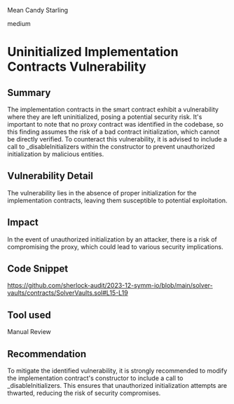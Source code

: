 Mean Candy Starling

medium

# Uninitialized Implementation Contracts Vulnerability

## Summary

The implementation contracts in the smart contract exhibit a vulnerability where they are left uninitialized, posing a potential security risk. It's important to note that no proxy contract was identified in the codebase, so this finding assumes the risk of a bad contract initialization, which cannot be directly verified. To counteract this vulnerability, it is advised to include a call to _disableInitializers within the constructor to prevent unauthorized initialization by malicious entities.

## Vulnerability Detail

The vulnerability lies in the absence of proper initialization for the implementation contracts, leaving them susceptible to potential exploitation.

## Impact

In the event of unauthorized initialization by an attacker, there is a risk of compromising the proxy, which could lead to various security implications.

## Code Snippet

https://github.com/sherlock-audit/2023-12-symm-io/blob/main/solver-vaults/contracts/SolverVaults.sol#L15-L19

## Tool used

Manual Review

## Recommendation

To mitigate the identified vulnerability, it is strongly recommended to modify the implementation contract's constructor to include a call to _disableInitializers. This ensures that unauthorized initialization attempts are thwarted, reducing the risk of security compromises.
